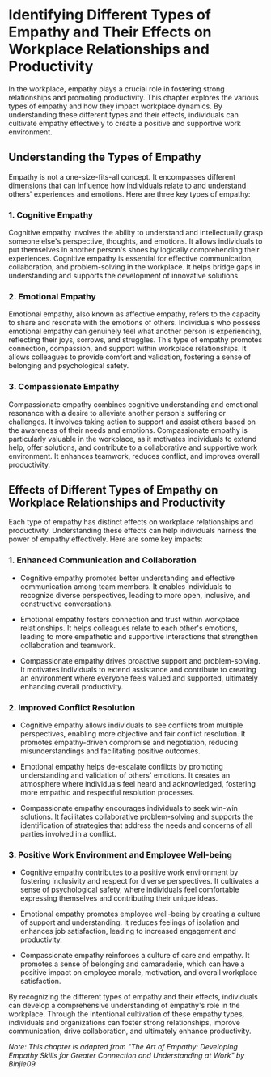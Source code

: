 Identifying Different Types of Empathy and Their Effects on Workplace Relationships and Productivity
=============================================================================================================

In the workplace, empathy plays a crucial role in fostering strong relationships and promoting productivity. This chapter explores the various types of empathy and how they impact workplace dynamics. By understanding these different types and their effects, individuals can cultivate empathy effectively to create a positive and supportive work environment.

Understanding the Types of Empathy
----------------------------------

Empathy is not a one-size-fits-all concept. It encompasses different dimensions that can influence how individuals relate to and understand others' experiences and emotions. Here are three key types of empathy:

### 1. Cognitive Empathy

Cognitive empathy involves the ability to understand and intellectually grasp someone else's perspective, thoughts, and emotions. It allows individuals to put themselves in another person's shoes by logically comprehending their experiences. Cognitive empathy is essential for effective communication, collaboration, and problem-solving in the workplace. It helps bridge gaps in understanding and supports the development of innovative solutions.

### 2. Emotional Empathy

Emotional empathy, also known as affective empathy, refers to the capacity to share and resonate with the emotions of others. Individuals who possess emotional empathy can genuinely feel what another person is experiencing, reflecting their joys, sorrows, and struggles. This type of empathy promotes connection, compassion, and support within workplace relationships. It allows colleagues to provide comfort and validation, fostering a sense of belonging and psychological safety.

### 3. Compassionate Empathy

Compassionate empathy combines cognitive understanding and emotional resonance with a desire to alleviate another person's suffering or challenges. It involves taking action to support and assist others based on the awareness of their needs and emotions. Compassionate empathy is particularly valuable in the workplace, as it motivates individuals to extend help, offer solutions, and contribute to a collaborative and supportive work environment. It enhances teamwork, reduces conflict, and improves overall productivity.

Effects of Different Types of Empathy on Workplace Relationships and Productivity
---------------------------------------------------------------------------------

Each type of empathy has distinct effects on workplace relationships and productivity. Understanding these effects can help individuals harness the power of empathy effectively. Here are some key impacts:

### 1. Enhanced Communication and Collaboration

* Cognitive empathy promotes better understanding and effective communication among team members. It enables individuals to recognize diverse perspectives, leading to more open, inclusive, and constructive conversations.

* Emotional empathy fosters connection and trust within workplace relationships. It helps colleagues relate to each other's emotions, leading to more empathetic and supportive interactions that strengthen collaboration and teamwork.

* Compassionate empathy drives proactive support and problem-solving. It motivates individuals to extend assistance and contribute to creating an environment where everyone feels valued and supported, ultimately enhancing overall productivity.

### 2. Improved Conflict Resolution

* Cognitive empathy allows individuals to see conflicts from multiple perspectives, enabling more objective and fair conflict resolution. It promotes empathy-driven compromise and negotiation, reducing misunderstandings and facilitating positive outcomes.

* Emotional empathy helps de-escalate conflicts by promoting understanding and validation of others' emotions. It creates an atmosphere where individuals feel heard and acknowledged, fostering more empathic and respectful resolution processes.

* Compassionate empathy encourages individuals to seek win-win solutions. It facilitates collaborative problem-solving and supports the identification of strategies that address the needs and concerns of all parties involved in a conflict.

### 3. Positive Work Environment and Employee Well-being

* Cognitive empathy contributes to a positive work environment by fostering inclusivity and respect for diverse perspectives. It cultivates a sense of psychological safety, where individuals feel comfortable expressing themselves and contributing their unique ideas.

* Emotional empathy promotes employee well-being by creating a culture of support and understanding. It reduces feelings of isolation and enhances job satisfaction, leading to increased engagement and productivity.

* Compassionate empathy reinforces a culture of care and empathy. It promotes a sense of belonging and camaraderie, which can have a positive impact on employee morale, motivation, and overall workplace satisfaction.

By recognizing the different types of empathy and their effects, individuals can develop a comprehensive understanding of empathy's role in the workplace. Through the intentional cultivation of these empathy types, individuals and organizations can foster strong relationships, improve communication, drive collaboration, and ultimately enhance productivity.

*Note: This chapter is adapted from "The Art of Empathy: Developing Empathy Skills for Greater Connection and Understanding at Work" by Binjie09.*
